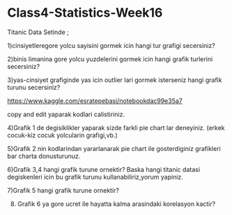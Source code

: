 # Class4-Statistics-Week16

Titanic Data Setinde ;

1)cinsiyetleregore yolcu sayisini gormek icin hangi tur grafigi secersiniz?

2)binis limanina gore yolcu yuzdelerini gormek icin hangi grafik turlerini secersiniz?

3)yas-cinsiyet grafiginde yas icin outlier lari gormek isterseniz hangi grafik turunu secersiniz?


https://www.kaggle.com/esratepebasi/notebookdac99e35a7

copy and edit yaparak kodlari calistiriniz.

4)Grafik 1 de degisiklikler yaparak sizde farkli pie chart lar deneyiniz.
(erkek cocuk-kiz cocuk yolcularin grafigi,vb.)

5)Grafik 2 nin kodlarindan yararlanarak pie chart ile gosterdiginiz grafikleri bar charta donusturunuz.

6)Grafik 3,4 hangi grafik turune ornektir? Baska hangi titanic datasi degiskenleri icin bu grafik turunu kullanabiliriz,yorum yapiniz.

7)Grafik 5 hangi grafik turune ornektir?

8) Grafik 6 ya gore ucret ile hayatta kalma arasindaki korelasyon kactir?
